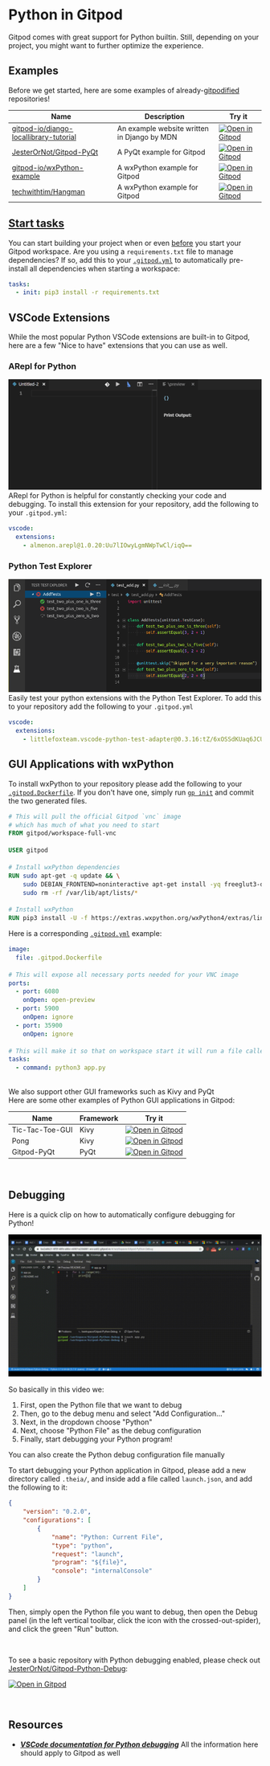 # Python in Gitpod

Gitpod comes with great support for Python builtin. Still, depending on your project, you might want to further optimize the experience.

## Examples

Before we get started, here are some examples of already-[gitpodified](https://www.gitpod.io/blog/gitpodify/) repositories!

| Name                                                                                                |                                                                                                              Description |                                        Try it |
-----------|-----------------------------------------------------------|----------------------------------------------------
| [gitpod-io/django-locallibrary-tutorial](https://github.com/gitpod-io/django-locallibrary-tutorial) | An example website written in Django by MDN |        [![Open in Gitpod](https://gitpod.io/button/open-in-gitpod.svg)](https://gitpod.io/#gitpod-io/django-locallibrary-tutorial) |
| [JesterOrNot/Gitpod-PyQt](https://github.com/JesterOrNot/Gitpod-PyQt)                               |    A PyQt example for Gitpod | [![Open in Gitpod](https://gitpod.io/button/open-in-gitpod.svg)](https://gitpod.io/#https://github.com/JesterOrNot/Gitpod-PyQt) |
| [gitpod-io/wxPython-example](https://github.com/gitpod-io/wxPython-example)                      | A wxPython example for Gitpod    | [![Open in Gitpod](https://gitpod.io/button/open-in-gitpod.svg)](https://gitpod.io/#https://github.com/gitpod-io/wxPython-example) |
| [techwithtim/Hangman](https://github.com/techwithtim/Hangman)                                       |   A wxPython example for Gitpod  |     [![Open in Gitpod](https://gitpod.io/button/open-in-gitpod.svg)](https://gitpod.io/#https://github.com/techwithtim/Hangman) |

## [Start tasks](https://www.gitpod.io/docs/config-start-tasks/)

You can start building your project when or even [before](https://www.gitpod.io/docs/prebuilds/) you start your Gitpod workspace. Are you using a `requirements.txt` file to manage dependencies? If so, add this to your [`.gitpod.yml`](https://www.gitpod.io/docs/config-gitpod-file/) to automatically pre-install all dependencies when starting a workspace:
```yaml
tasks:
  - init: pip3 install -r requirements.txt
```

## VSCode Extensions
While the most popular Python VSCode extensions are built-in to Gitpod, here are a few "Nice to have" extensions that you can use as well.

### ARepl for Python
![](./images/AReplExample.gif)
ARepl for Python is helpful for constantly checking your code and debugging.
To install this extension for your repository, add the following to your `.gitpod.yml`:
```yaml
vscode:
  extensions:
    - almenon.arepl@1.0.20:Uu7lIOwyLgmNWpTwCl/iqQ==
```
### Python Test Explorer
![](./images/python_Test_In_Gitpod.png)
Easily test your python extensions with the Python Test Explorer.
To add this to your repository add the following to your `.gitpod.yml`
```yaml
vscode:
  extensions:
    - littlefoxteam.vscode-python-test-adapter@0.3.16:tZ/6xOSSdKUaq6JCUVkD+A==
```

## GUI Applications with wxPython

To install wxPython to your repository please add the following to your [`.gitpod.Dockerfile`](https://www.gitpod.io/docs/config-docker/). If you don't have one, simply run [`gp init`](https://www.gitpod.io/docs/command-line-interface/) and commit the two generated files.

```dockerfile
# This will pull the official Gitpod `vnc` image
# which has much of what you need to start
FROM gitpod/workspace-full-vnc

USER gitpod

# Install wxPython dependencies
RUN sudo apt-get -q update && \
    sudo DEBIAN_FRONTEND=noninteractive apt-get install -yq freeglut3-dev python3.7-dev libpython3.7-dev libgl1-mesa-dev libglu1-mesa-dev libgstreamer-plugins-base1.0-dev libgtk-3-dev libnotify-dev libsdl2-dev libwebkit2gtk-4.0-dev libxtst-dev libgtk2.0-dev && \
    sudo rm -rf /var/lib/apt/lists/*

# Install wxPython
RUN pip3 install -U -f https://extras.wxpython.org/wxPython4/extras/linux/gtk3/ubuntu-18.04/ wxPython
```

Here is a corresponding [`.gitpod.yml`](https://www.gitpod.io/docs/config-gitpod-file/) example:

```yaml
image:
  file: .gitpod.Dockerfile

# This will expose all necessary ports needed for your VNC image
ports:
  - port: 6080
    onOpen: open-preview
  - port: 5900
    onOpen: ignore
  - port: 35900
    onOpen: ignore

# This will make it so that on workspace start it will run a file called `app.py`
tasks:
  - command: python3 app.py
```
<br>
We also support other GUI frameworks such as Kivy and PyQt
<br>
Here are some other examples of Python GUI applications in Gitpod:

| Name             | Framework | Try it |
|------------------|----------------|-----------|
| Tic-Tac-Toe-GUI  | Kivy | [![Open in Gitpod](https://gitpod.io/button/open-in-gitpod.svg)](https://gitpod.io/#https://github.com/JesterOrNot/Tic-Tac-Toe-GUI) |
| Pong             | Kivy | [![Open in Gitpod](https://gitpod.io/button/open-in-gitpod.svg)](https://gitpod.io/#https://github.com/JesterOrNot/Pong) |
| Gitpod-PyQt | PyQt | [![Open in Gitpod](https://gitpod.io/button/open-in-gitpod.svg)](https://gitpod.io/#https://github.com/JesterOrNot/Gitpod-PyQt) |
<br>

## Debugging
Here is a quick clip on how to automatically configure debugging for Python!

![](images/PythonDebug.gif)

So basically in this video we:
1. First, open the Python file that we want to debug
2. Then, go to the debug menu and select "Add Configuration..."
3. Next, in the dropdown choose "Python"
4. Next, choose "Python File" as the debug configuration
5. Finally, start debugging your Python program!

You can also create the Python debug configuration file manually

To start debugging your Python application in Gitpod, please add a new directory called `.theia/`, and inside add a file called `launch.json`, and add the following to it:
```json
{
    "version": "0.2.0",
    "configurations": [
        {
            "name": "Python: Current File",
            "type": "python",
            "request": "launch",
            "program": "${file}",
            "console": "internalConsole"
        }
    ]
}
```
Then, simply open the Python file you want to debug, then open the Debug panel (in the left vertical toolbar, click the icon with the crossed-out-spider), and click the green "Run" button.

<br>


To see a basic repository with Python debugging enabled, please check out [JesterOrNot/Gitpod-Python-Debug](https://github.com/JesterOrNot/Gitpod-Python-Debug):

[![Open in Gitpod](https://gitpod.io/button/open-in-gitpod.svg)](https://gitpod.io/#https://github.com/JesterOrNot/Gitpod-Python-Debug)

<br>


## Resources
* ***[VSCode documentation for Python debugging](https://code.visualstudio.com/docs/python/debugging)*** All the information here should apply to Gitpod as well

